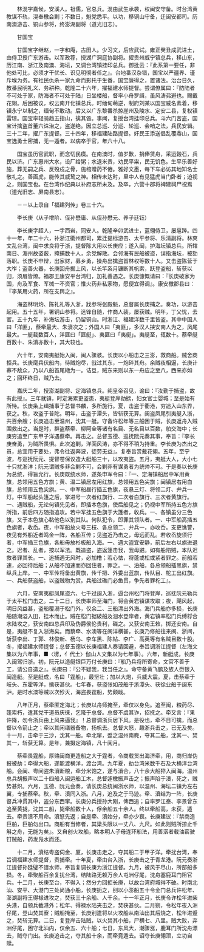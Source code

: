 <!-- { "loadSidebar": true } -->
　　林滉字嘉候，安溪人。祖儒，官总兵。滉由武生承袭，权闽安守备。时台湾黄教谋不轨，滉奉檄会剿；不数日，魁党悉平。以功，移铜山守备，迁闽安都司。历南澳游击、铜山参将，终澎湖副将（道光旧志）。

　　甘国宝

　　甘国宝字继赵，一字和庵，古田人。少习文，后应武试。雍正癸丑成武进土，由侍卫授广东游击。以军政荐，授湖广洞庭协副将。擢贵州威宁镇总兵，移山东，历江南、浙江及南澳、海坛，又调台湾镇挂印总兵。御批云：『此系第一要任，非他处可比，必须才干优长、识见明彻者任之』。台地番汉杂错，国宝以严疆界、谨斥堠为务。有社民仇杀一家九命而影托于生番，国宝廉得之，置诸法。治台日久，教番民明礼义、务耕种。乾隆二十六年，擢福建水师提督。尝谓僚属曰：『防陆者不可处于家，防海者不可处于陆』日坐楼船，督率小舟罗缉，虽风涛弗避也。赐戴花翎。后困被议，权云南开化镇总兵。时缅甸萌逆，制府刘某以国宝威名素着，移镇永宁以制之，缅甸不敢动。后又以广东黎番杀掠崖州及陵水、定安二县，复权镇雷琼。国宝率轻骑趋五指山，擒其酋。事闻，复授台湾挂印总兵。斗六门苦盗，国宝计擒盗首董六诛治之，盗遂绝。因立总巡、分巡、轮巡、会哨之法，兵民安辑。三十二年，擢广东提督。三十四年，移福建陆路提督。奸民王添送倡乱覆鼎山，国宝选勇士密捕，无一遁者。以病卒于官，年六十八。

　　国宝虽历官武职，而念切民瘼。在南澳时，值岁歉，捐俸赁舟，采运榖石，兵民以济。广东惠州大水，设厂给粥；水退米贵，劝民平粜，民无饥色。生平乐善好施，葬无嗣之兵、反殁戍之骨，施棺赠药不倦。雅好文墨，每下车必访其地知名士敬礼之。善画虎，能传其威鸷之神。相传未达时，里中人有见猛虎当门卧者；迫视之，则国宝也。在台湾作纪典以补府志所未及。及卒，六营十郡将裨建祠尸祝焉（道光旧志、屏南县志）。

　　－－以上录自「福建列传」卷三十六。

　　李长庚（从子增阶、侄孙懋庸、从侄孙懋元、养子廷钰）

　　李长庚字超人，一字西岩，同安人。乾隆辛卯武进士，蓝翎侍卫，屡扈跸。四十一年，年二十六，补浙江衢州都司，累迁提标游击、太平参将、乐清副将。林爽文乱台湾，闽中求良将于浙，提督陈大用以长庚应；遂入闽，护海坛镇总兵。所辖南日、湄州故盗薮，掩捕数十人，余党解散。会邻海有民船被盗，误指海坛，被劾落职。长庚不申辩，出家财，募乡勇，操舟出擒盗首林权等数十人。又击盗陈营于大岝；盗善火器，长庚回舟据上风，以长竿系月镰断其帆索，跃登盗船，斩获以归，须眉皆燎。福郡王康安平台湾归，加礼善遇之。长庚慷慨请曰：『长庚破家为国，舟及军食、军械一不资官；惟火药非私家物，愿便宜得调』。康安檄郡县曰：『李某用火药，所在支舆之』。

　　海盗林明灼、陈礼礼等入浙，戕参将张殿魁，总督属长庚捕之。奏功，以游击起用。五十五年，署铜山参将。选锋自随，作商人装，屡获贼。明年，丁父忧，去官。五十九年，补海坛游击，仍留铜山。时浙江、福建洋数千里皆盗。其中中国人曰「洋匪」，蔡牵最大、朱濆次之；外国人曰「夷匪」，多汉人挟安南人为之，凤尾最大。一艇载数百人，洋匪曰「匪艇」、夷匪曰「夷艇」。夷艇至，辄数十。蔡牵艇百数十、朱濆亦数十，其大较也。

　　六十年，安南夷艇始入闽，闽人骤骇。长庚以小船击之三澎，救商船。贼舍商拒兵。长庚麾兵伏船内，待贼炮尽，戗过其东，一炮碎其舟。余贼夜相逼，长庚计寡不敌众，乃以八船首尾緪为一。诘旦，贼东来则以东一舟应之至八，西来亦如之；回环终日，贼乃去。

　　嘉庆二年，授澎湖副将、定海镇总兵。纯皇帝召见，谕曰：『汝勤于捕盗，故有此授』。三年就镇，时定海累更盗患，夷艇登岸劫掳，妇女官士婴城；至是始有所恃。长庚条上缉捕事于总督书麟，多所施行。夏，击盗于衢港，穷追入山东界，获之。秋，攻盗于普陀。明年，击盗于潭头，皆斩获无算。闽盗凤尾引夷艇入浙，共百余艘；长庚追击至温州，沈其一艇。守备许松年等三船困于贼，长庚返舟入贼围救出之。当是时，群盗蔡牵、柳阿全等诸有名目、无名目以百数，舶交海中；长庚穷追至广东甲子洋遇蔡牵。再击之。总督玉德、巡抚阮元奏其事，奉旨：『李长庚奋勇，为贼所畏惧。此次追剿，洋面风涛，亦不得不稍为持重。李长庚为杰出之员，总宜用于要处，弗令往返奔波，徒劳无益』。复奉旨赏戴花翎。五年，至宁波，与巡抚阮元、提督苍保议造大艇船三十，以攻夷盗。五月，夷艇大人，大小七十只扰浙洋；阮元谓贼多非会剿不可，会剿非有谋勇者为统帅不可。于是奏以长庚为总统，得旨允行。长庚既统水师，遂条申军令曰：『一、定海镇船居中军用黄旗，总领用五色方旗；黄、温二镇居左用红旗，总领用五色尖旗；闽镇居右用白旗，总领用五色尖旗。一、中军船昼行插五色旗，夜悬三灯、将领二灯、弁兵一灯。中军船起头篷之后，掌进号一次者红旗行、二次者白旗行、三次者黄旗行。一、遇贼船，无论何镇先见者，即插本色旗，使后船见之；仍视中军所持五色方旗所指，前后四方随指追攻。若中军挂五色旗于大篷者，收兵。一、各镇虽分三色旗，又于本色旗心黏他色以别其队。何队犯令，即罪其领队者。一、中军船高插五色旗者，收岙。夜，中军船放火号三枝、各总领二、弁兵一，亦收岙。支更谯警，夜见有外船近者鸣金一阵，各船互传；见盗近乃击之，毋远而乱。若收岙旋须行者，中军插三色旗，各船毋放杉板船入海。一、遇大盗宜安静，前后左右以旗进退之。迟者、乱者，按以军法。既追盗，盗返篷击我，我毋避。如有船陷贼，本队迟救者罪其长。一、追捕遇无风时，必加橹；若心怯，将蓬或松或紧者罪之。前船若速，必回待后船；从船不加速而亦回住者，罪之。一、泊船，各总领船插黑旗，禁纵兵上岸。一、中军传将备出黄旗，传千把、外委出蓝旗，传队目、柁工出红旗。一、兵船获盗船，以盗贼物为赏。兵船过礁门必鱼贯，争先者罪柁工』。

　　六月，安南夷艇凤尾盗六、七千过闽入浙，逼台州松门将登岸，巡抚阮元勒兵于太平松门击之。二十二日，长庚率师至海门，将会黄岩镇谋攻取；夜，飓风起，明日风益甚，盗船覆溺于松门外，仅余二、三船漂出外海。海门兵船亦多损，长庚船随潮溢入田，挂木而止。贼在松门据破船及泅水登岸者，黄岩镇率松门兵缚桴合水陆攻之，获安南四总兵印及伪爵侯伦贵利，磔之。又获安南王敕，掷还安南。自是，夷艇不复入浙海矣。而蔡牵、水澳等在闽洋横甚，长庚乃修船往来闽、浙间，斩获李出、丁郭、林俊新、杨乌、李车黑、陈帖、李广、高英等有名贼目数十股。冬，擢福建水师提督；总督玉德以长庚福建人奏请回避，奉旨调浙江提督（左海文集以为六年事，■〈塄，亻代土〉伽山人文集以为七年事）。六年，新艇成，长庚入闽驾归浙。初，阮元以造艇银巨万付长庚曰：『船乃兵将所寄命，文官不善于工，请公自造之』。长庚曰：『公不疑我，我当任之』。命守备黄飞鹏及族人赍银入闽造艇。至是艇成，名曰「霆船」，最坚壮；加以大炮，兵威大震。夏，击蔡牵于岐头、东霍等洋，擒获甚伙。七年春，获盗张如茂船于浙潭头、获徐业船于闽东沪。是时水澳等贼以次殄灭，海盗畏霆船，势颇戢。

　　八年正月，蔡牵匿定海北；长庚以舟师掩至，牵仅以身免。追至闽，粮药尽、篷索朽，遣其党干道员庆徕，乞降于总督。总督不虞其诈，招抚之。牵又言：『果许降，勿令浙兵由上风来逼我』！总督调浙兵居下风。是役也，牵不日可擒，而总督以令箭止之；牵以其闲缮器备物，扬帆去。总督大怒，趣浙兵击之，已无及矣。十一月，击牵于三沙，沈其一船。牵北窜，蹙之温州南麂，夺其二船，沈其一、焚其一，斩获无算。是年，兼摄定海镇，凡十阅月。

　　蔡牵畏霆船，厚赂闽商更造船之大于霆者，令商载货出海济牵，用，商归岸伪报被劫；牵得大船，遂能渡横洋，渡台湾。九年夏，劫台湾米数千石及大横洋台湾船。会闽、粤间盗朱濆断粮，牵分米饱之，遂与濆合，八十余大船猝入闽海。温州总兵胡振声以二十四船入闽运船工木，总督遽檄振声击之；振声陷于濆，死之，贼势甚炽。六月，玉德、阮元会奏，请长庚总统闽浙水师，以温州、海坛二镇为左右翼，专捕蔡牵。秋，牵、濆同入浙。八月，追及之于马迹。牵、濆结为一阵，长庚督兵冲贯其中，盗分东西窜。长庚分兵授孙大刚，俾西追；自率罗江泰、李景曾东追至黄拢，沈其二船，毙牵船数十人，俘余船五十余人。终以牵船高，未获，遁去。牵责濆不用命。濆怒先返；自是牵、濆始分，牵亦少衰。长庚建议：『禁商造巨舶，巨舶勿出口。商船有当修者，其梁头限以一丈八、九尺。如此则贼所掠止千斛之舟，无能为矣』。又自创火攻船，略本明人子母连环船法，用善泅者载油薪驶钉贼船，药发凫水而还。

　　十二月，濆结粤盗伺金、厦，长庚击走之，夺其船二于甲子洋。牵扰台湾，奉旨调福建水师提督，责捕牵。十年夏，牵由台入浙，长庚击之于青龙港。阮元奏浙江提督孙廷璧不谙水师，奉旨复调长庚为浙江提督。九月，被风于尽山，所部船多损。冬，牵聚船百余复扰台湾，结陆路无赖万余人屯洲仔尾，沈舟塞鹿耳门阻官兵。十二月，长庚至台，不得入；然分力回拒长庚，以故台湾府城得不破。时南北汕、安平、大港门三处尚通小船，长庚扼之，别以小澎船五十令金门总兵许松年、澎湖副将王得禄进攻之，焚获三十余船、人千余。十一年正月，长庚令许松年进柴头港，自领兵截港外；松年、得禄水陆夹击之，焚获甚伙。二月朔，令松年夜入洲仔尾，登山焚其寮；贼船掩至，长庚别遣将以火攻船从南汕出其后烧之，松年进蹙之，焚斩无算。二日，复登岸击陆贼，以火焚其小船，尸横七、八里。贼大败，弃洲仔尾，困守北汕内，仅余五、六十船；七日，东风大，潮骤涨，鹿耳门所沈舟漂去，贼夺门出。长庚追击之，夺其船十余，而牵竟遁去。诏夺长庚翎顶，立功自赎。

